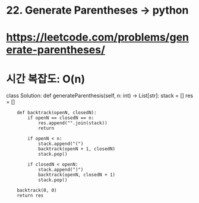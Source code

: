 # 22. Generate Parentheses -> python
# https://leetcode.com/problems/generate-parentheses/
# 시간 복잡도: O(n)

class Solution:
    def generateParenthesis(self, n: int) -> List[str]:
        stack = []
        res = []
        
        def backtrack(openN, closedN):
            if openN == closedN == n:
                res.append("".join(stack))
                return
            
            if openN < n:
                stack.append("(")
                backtrack(openN + 1, closedN)
                stack.pop()
                
            if closedN < openN:
                stack.append(")")
                backtrack(openN, closedN + 1)
                stack.pop()
                
        backtrack(0, 0)
        return res
